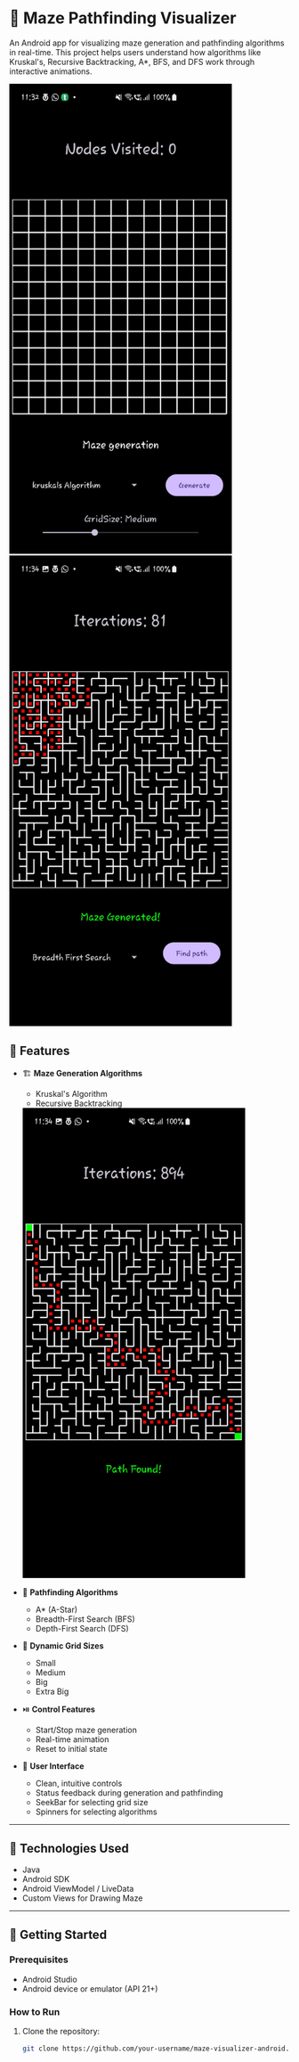 # 🧩 Maze Pathfinding Visualizer

An Android app for visualizing maze generation and pathfinding algorithms in real-time. This project helps users understand how algorithms like Kruskal's, Recursive Backtracking, A*, BFS, and DFS work through interactive animations.

<img src="screenshots/1.jpg" width="400" />
<img src="screenshots/2.jpg" width="400" />

## 📱 Features

- 🏗️ **Maze Generation Algorithms**
  - Kruskal's Algorithm
  - Recursive Backtracking
  <img src="screenshots/3.jpg" width="400" />

- 🧭 **Pathfinding Algorithms**
  - A* (A-Star)
  - Breadth-First Search (BFS)
  - Depth-First Search (DFS)

- 📏 **Dynamic Grid Sizes**
  - Small
  - Medium
  - Big
  - Extra Big

- ⏯️ **Control Features**
  - Start/Stop maze generation
  - Real-time animation
  - Reset to initial state

- 🎨 **User Interface**
  - Clean, intuitive controls
  - Status feedback during generation and pathfinding
  - SeekBar for selecting grid size
  - Spinners for selecting algorithms

---

## 🔧 Technologies Used

- Java
- Android SDK
- Android ViewModel / LiveData
- Custom Views for Drawing Maze

---

## 🚀 Getting Started

### Prerequisites

- Android Studio
- Android device or emulator (API 21+)

### How to Run

1. Clone the repository:
   ```bash
   git clone https://github.com/your-username/maze-visualizer-android.git
